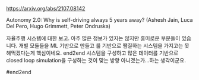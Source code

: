 https://arxiv.org/abs/2107.08142

Autonomy 2.0: Why is self-driving always 5 years away? (Ashesh Jain, Luca Del Pero, Hugo Grimmett, Peter Ondruska)

자율주행 시스템에 대한 보고. 아주 많은 정보가 있지는 않지만 흥미로운 부분들이 있습니다. 개별 모듈들을 ML 기반으로 만들고 룰 기반으로 땜질하는 시스템을 가지고는 못해먹겠다는게 핵심이네요. end2end 시스템을 구성하고 많은 데이터를 기반으로 closed loop simulation을 구성하는 것이 맞는 방향 아니겠는가...하는 생각이군요.

#end2end